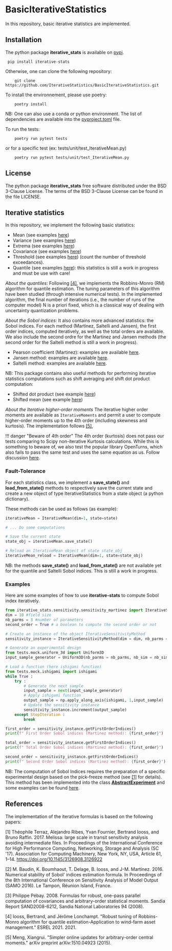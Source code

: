 # BasicIterativeStatistics
In this repository, basic iterative statistics are implemented.

## Installation

The python package **iterative_stats** is available on [pypi](https://pypi.org/project/iterative-stats/).
```
 pip install iterative-stats
```

Otherwise, one can clone the following repository:
```
    git clone https://github.com/IterativeStatistics/BasicIterativeStatistics.git
```

To install the environnement, please use poetry:

```
    poetry install
```

NB: One can also use a conda or python environment. The list of dependencies are available into the [pyproject.toml](pyproject.toml) file.

To run the tests:
```
    poetry run pytest tests
```

or for a specific test (ex: tests/unit/test_IterativeMean.py)

```
    poetry run pytest tests/unit/test_IterativeMean.py
```

## License

The python package **iterative_stats** free software distributed under the BSD 3-Clause License. The terms of the BSD 3-Clause License can be found in the file LICENSE.

## Iterative statistics

In this repository, we implement the following basic statistics:
- Mean (see examples [here](./tests/unit/test_IterativeMean.py))
- Variance (see examples [here](./tests/unit/test_IterativeVariance.py))
- Extrema (see examples [here](./tests/unit/test_IterativeExtrema.py))
- Covariance (see examples [here](./tests/unit/test_IterativeCovariance.py))
- Threshold (see examples [here](tests/unit/test_IterativeThreshold.py)) (count the number of threshold exceedances).
- Quantile (see examples [here](tests/unit/test_IterativeQuantile.py)): this statistics is still a work in progress and must be use with care!

*About the quantiles*: Following [[4]](#4), we implements the Robbins-Monro (RM) algorithm for quantile estimation. The tuning parameters of this algorithm have been studied (through intensive numerical tests). In the implemented algorithm, the final number of iterations (i.e., the number of runs of the computer model) N is a priori fixed, which is a classical way of dealing with uncertainty quantization problems.

*About the Sobol indices*:
It also contains more advanced statistics: the Sobol indices. For each method (Martinez, Saltelli and Jansen), the first order indices, computed iteratively, as well as the total orders are available. We also include the second ordre for the Martinez and Jansen methods (the second order for the Saltelli method is still a work in progress).
- Pearson coefficient (Martinez): examples are available [here](tests/unit/sensitivity/test_IterativeSensitivityMartinez.py).
- Jansen method: examples are available [here](tests/unit/sensitivity/test_IterativeSensitivityJansen.py).
- Saltelli method: examples are available [here](tests/unit/sensitivity/test_IterativeSensitivityJansen.py).

NB: This package contains also useful methods for performing iterative statistics computations such as shift averaging and shift dot product computation:
- Shifted dot product (see example [here](./tests/unit/test_IterativeDotProduct.py))
- Shifted mean (see example [here](./tests/unit/test_IterativeMean.py))


*About the Iterative higher-order moments* The iterative higher order moments are available as `IterativeMoments` and permit a user to compute higher-order moments up to the 4th order (including skewness and kurtosis). The implementation follows [[5]](#5),

!!! danger "Beware of 4th order"
    The 4th order (kurtosis) does not pass our tests comparing to Scipy non-iterative Kurtosis calculations. While this is something to beware of, we also test the popular library OpenTurns, which also fails to pass the same test and uses the same equation as us. Follow discussion [here](https://github.com/openturns/openturns/issues/2345).


### Fault-Tolerance 
For each statistics class, we implement a **save_state()** and **load_from_state()** methods to respectively save the current state and create a new object of type IterativeStatistics from a state object (a python dictionary).

These methods can be used as follows (as example):
```python
iterativeMean = IterativeMean(dim=1, state=state)

# ... Do some computations

# Save the current state
state_obj = iterativeMean.save_state() 

# Reload an IterativeMean object of state state_obj
iterativeMean_reload = IterativeMean(dim=1, state=state_obj)
```

NB: the methods **save_state()** and  **load_from_state()** are not available yet for the quantile and Saltelli Sobol indices. This is still a work in progress.

### Examples

Here are some examples of how to use **iterative-stats** to compute Sobol index iteratively.

```python
from iterative_stats.sensitivity.sensitivity_martinez import IterativeSensitivityMartinez as IterativeSensitivityMethod
dim = 10 #field size
nb_parms = 3 #number of parameters
second_order = True # a boolean to compute the second order or not

# Create an instance of the object IterativeSensitivityMethod
sensitivity_instance = IterativeSensitivityMethod(dim = dim, nb_parms = nb_parms, second_order = second_order)

# Generate an experimental design
from tests.mock.uniform_3d import Uniform3D
input_sample_generator = Uniform3D(nb_parms = nb_parms, nb_sim = nb_sim, second_order=second_order).generator()

# Load a function (here ishigami function)
from tests.mock.ishigami import ishigami
while True :
    try :
        # Generate the next sample
        input_sample = next(input_sample_generator)
        # Apply ishigami function
        output_sample = np.apply_along_axis(ishigami, 1,input_sample)
        # Update the sensitivity instance
        sensitivity_instance.increment(output_sample) 
    except StopIteration :
        break

first_order = sensitivity_instance.getFirstOrderIndices()
print(f" First Order Sobol indices (Martinez method): {first_order}")

total_order = sensitivity_instance.getFirstOrderIndices()
print(f" Total Order Sobol indices (Martinez method): {first_order}")

second_order = sensitivity_instance.getFirstOrderIndices()
print(f" Second Order Sobol indices (Martinez method): {first_order}")
```

NB: The computation of Sobol Indices requires the preparation of a specific experimental design based on the pick-freeze method (see [[1]](#1) for details). This method has been implemented into the class [**AbstractExperiment**](experimental_design/experiment.py) and some examples can be found [here](tests/unit/experimental_design/test_experiments.py).


## References 
The implementation of the iterative formulas is based on the following papers:

<a id="1">[1]</a>  Théophile Terraz, Alejandro Ribes, Yvan Fournier, Bertrand Iooss, and Bruno Raffin. 2017. Melissa: large scale in transit sensitivity analysis avoiding intermediate files. In Proceedings of the International Conference for High Performance Computing, Networking, Storage and Analysis (SC '17). Association for Computing Machinery, New York, NY, USA, Article 61, 1–14. https://doi.org/10.1145/3126908.3126922

<a id="2">[2]</a> M. Baudin, K. Boumhaout, T. Delage, B. Iooss, and J-M. Martinez. 2016. Numerical stability of Sobol' indices estimation formula. In Proceedings of the 8th International Conference on Sensitivity Analysis of Model Output (SAMO 2016). Le Tampon, Réunion Island, France.

<a id="3">[3]</a> Philippe Pébay. 2008. Formulas for robust, one-pass parallel computation of covariances and arbitrary-order statistical moments. Sandia Report SAND2008-6212, Sandia National Laboratories 94 (2008).

<a id="4">[4]</a> Iooss, Bertrand, and Jérôme Lonchampt. "Robust tuning of Robbins-Monro algorithm for quantile estimation-Application to wind-farm asset management." ESREL 2021. 2021.

<a id="4">[5]</a>  Meng, Xiangrui. "Simpler online updates for arbitrary-order central moments." arXiv preprint arXiv:1510.04923 (2015). 